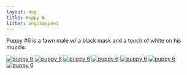 ```yaml
---
layout: dog
title: Puppy 6
litter: angusaspen1
---
```


Puppy #6 is a fawn male w/ a black mask and a touch of white on his muzzle.

[![puppy 6](http://farm4.staticflickr.com/3857/14798877068_66603bb3d9_z_d.jpg)](https://www.flickr.com/photos/126812864@N04/14798877068/in/set-72157646269623390)
[![puppy 6](http://farm4.staticflickr.com/3856/14798743410_f3920b460c_z_d.jpg)](https://www.flickr.com/photos/126812864@N04/14798743410/in/set-72157646269623390)
[![puppy 6](http://farm4.staticflickr.com/3860/14982367031_c2e29eb803_z_d.jpg)](https://www.flickr.com/photos/126812864@N04/14982367031/in/set-72157646269623390)
[![puppy 6](http://farm4.staticflickr.com/3915/14798910597_a4d086d3cb_z_d.jpg)](https://www.flickr.com/photos/126812864@N04/14798910597/in/set-72157646269623390)
[![puppy 6](http://farm4.staticflickr.com/3889/14798781240_7ab0d58164_z_d.jpg)](https://www.flickr.com/photos/126812864@N04/14798781240/in/set-72157646269623390)
[![puppy 6](http://farm6.staticflickr.com/5594/14985073902_9374257771_z_d.jpg)](https://www.flickr.com/photos/126812864@N04/14985073902/in/set-72157646269623390)
[![puppy 6](http://farm4.staticflickr.com/3911/14982316101_e0856c2c99_z_d.jpg)](https://www.flickr.com/photos/126812864@N04/14982316101/in/set-72157646269623390)
